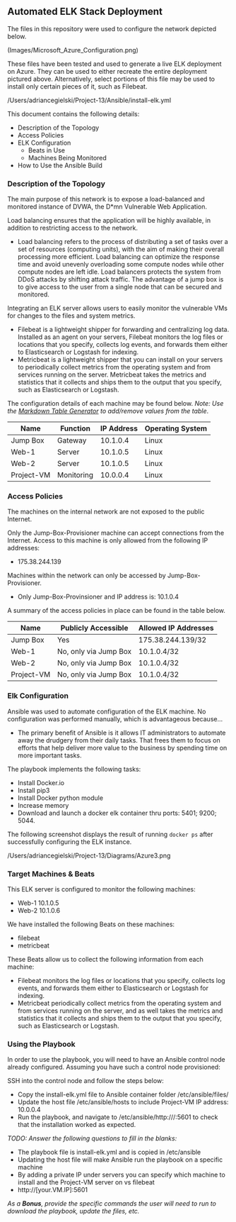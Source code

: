 ## Automated ELK Stack Deployment

The files in this repository were used to configure the network depicted below.

(Images/Microsoft_Azure_Configuration.png) 

These files have been tested and used to generate a live ELK deployment on Azure. They can be used to either recreate the entire deployment pictured above. Alternatively, select portions of this file may be used to install only certain pieces of it, such as Filebeat.

/Users/adriancegielski/Project-13/Ansible/install-elk.yml

This document contains the following details:
- Description of the Topology
- Access Policies
- ELK Configuration
  - Beats in Use
  - Machines Being Monitored
- How to Use the Ansible Build


### Description of the Topology

The main purpose of this network is to expose a load-balanced and monitored instance of DVWA, the D*mn Vulnerable Web Application.

Load balancing ensures that the application will be highly available, in addition to restricting access to the network.
- Load balancing refers to the process of distributing a set of tasks over a set of resources (computing units), with the aim of making their overall processing more efficient. Load balancing can optimize the response time and avoid unevenly overloading some compute nodes while other compute nodes are left idle. Load balancers protects the system from DDoS attacks by shifting attack traffic. The advantage of a jump box is to give access to the user from a single node that can be secured and monitored.

Integrating an ELK server allows users to easily monitor the vulnerable VMs for changes to the files and system metrics.
- Filebeat is a lightweight shipper for forwarding and centralizing log data. Installed as an agent on your servers, Filebeat monitors the log files or locations that you specify, collects log events, and forwards them either to Elasticsearch or Logstash for indexing.
- Metricbeat is a lightweight shipper that you can install on your servers to periodically collect metrics from the operating system and from services running on the server. Metricbeat takes the metrics and statistics that it collects and ships them to the output that you specify, such as Elasticsearch or Logstash.

The configuration details of each machine may be found below.
_Note: Use the [Markdown Table Generator](http://www.tablesgenerator.com/markdown_tables) to add/remove values from the table_.

| Name     | Function  | IP Address | Operating System |
|----------|-----------|------------|------------------|
| Jump Box | Gateway   | 10.1.0.4   | Linux            |
| Web-1    | Server    | 10.1.0.5   | Linux            |
| Web-2    | Server    | 10.1.0.5   | Linux            |
|Project-VM| Monitoring| 10.0.0.4   | Linux                 |

### Access Policies

The machines on the internal network are not exposed to the public Internet. 

Only the Jump-Box-Provisioner machine can accept connections from the Internet. Access to this machine is only allowed from the following IP addresses:
- 175.38.244.139

Machines within the network can only be accessed by Jump-Box-Provisioner.
- Only Jump-Box-Provinsioner and IP address is: 10.1.0.4

A summary of the access policies in place can be found in the table below.

| Name       | Publicly Accessible   | Allowed IP Addresses |
|------------|-----------------------|----------------------|
| Jump Box   | Yes                   | 175.38.244.139/32    |
| Web-1      | No, only via Jump Box | 10.1.0.4/32          |
| Web-2      | No, only via Jump Box | 10.1.0.4/32          |
| Project-VM | No, only via Jump Box | 10.1.0.4/32          |

### Elk Configuration

Ansible was used to automate configuration of the ELK machine. No configuration was performed manually, which is advantageous because...
- The primary benefit of Ansible is it allows IT administrators to automate away the drudgery from their daily tasks. That frees them to focus on efforts that help deliver more value to the business by spending time on more important tasks.

The playbook implements the following tasks:
- Install Docker.io
- Install pip3
- Install Docker python module
- Increase memory
- Download and launch a docker elk container thru ports: 5401; 9200; 5044.

The following screenshot displays the result of running `docker ps` after successfully configuring the ELK instance.

/Users/adriancegielski/Project-13/Diagrams/Azure3.png

### Target Machines & Beats
This ELK server is configured to monitor the following machines:
- Web-1 10.1.0.5
- Web-2 10.1.0.6

We have installed the following Beats on these machines:
- filebeat
- metricbeat

These Beats allow us to collect the following information from each machine:
- Filebeat monitors the log files or locations that you specify, collects log events, and forwards them either to Elasticsearch or Logstash for indexing.
- Metricbeat periodically collect metrics from the operating system and from services running on the server, and as well takes the metrics and statistics that it collects and ships them to the output that you specify, such as Elasticsearch or Logstash.

### Using the Playbook
In order to use the playbook, you will need to have an Ansible control node already configured. Assuming you have such a control node provisioned: 

SSH into the control node and follow the steps below:
- Copy the install-elk.yml file to Ansible container folder /etc/ansible/files/
- Update the host file /etc/ansible/hosts to include Project-VM IP address: 10.0.0.4
- Run the playbook, and navigate to /etc/ansible/http://<VM IP>/:5601 to check that the installation worked as expected.

_TODO: Answer the following questions to fill in the blanks:_
- The playbook file is install-elk.yml and is copied in /etc/ansible
- Updating the host file will make Ansible run the playbook on a specific machine
- By adding a private IP under servers you can specify which machine to install and the Project-VM server on vs filebeat
- http://[your.VM.IP]:5601

_As a **Bonus**, provide the specific commands the user will need to run to download the playbook, update the files, etc._
